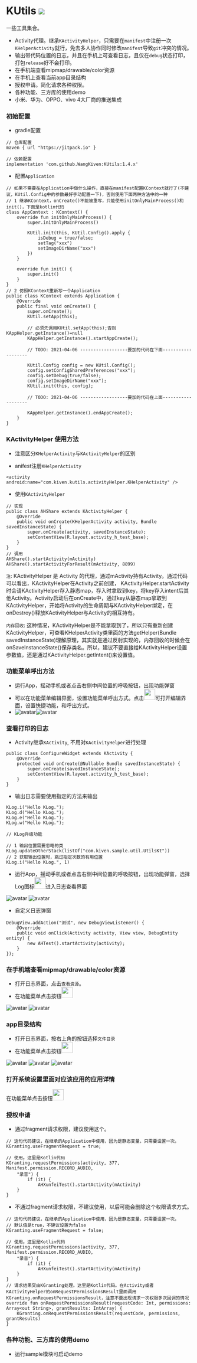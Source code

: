 # KUtils [![](https://jitpack.io/v/WangKiven/KUtils.svg)](https://jitpack.io/#WangKiven/KUtils)
一些工具集合。
- Activity代理。继承`KActivityHelper`，只需要在`manifest`中注册一次`KHelperActivity`就行，免去多人协作同时修改`manifest`导致`git`冲突的情况。
- 输出带代码位置的日志，并且在手机上可查看日志，且仅在`debug`状态打印，打包`release`好不会打印。
- 在手机端查看mipmap/drawable/color资源
- 在手机上查看当前app目录结构
- 授权申请。简化请求各种权限。
- 各种功能、三方库的使用demo
- 小米、华为、OPPO、vivo 4大厂商的推送集成

### 初始配置

- gradle配置

```
// 仓库配置
maven { url "https://jitpack.io" }

// 依赖配置
implementation 'com.github.WangKiven:KUtils:1.4.x'
```

- 配置`Application`

```
// 如果不需要在Application中做什么操作，直接在manifest配置KContext就行了(不建议，KUtil.Config中的参数最好手动配置一下)，否则使用下面两种方法中的一种
// 1 继承KContext，onCreate()不能被重写，只能使用initOnlyMainProcess()和init()，下面是kotlin代码
class AppContext : KContext() {
    override fun initOnlyMainProcess() {
        super.initOnlyMainProcess()
        
        KUtil.init(this, KUtil.Config().apply {
            isDebug = true/false;
            setTag("xxx")
            setImageDirName("xxx")
        })
    }

    override fun init() {
        super.init()
    }
}
// 2 仿照KContext重新写一个Application
public class KContext extends Application {
    @Override
    public final void onCreate() {
        super.onCreate();
        KUtil.setApp(this);

        // 必须先调用KUtil.setApp(this);否则 KAppHelper.getInstance()=null
        KAppHelper.getInstance().startAppCreate();

        // TODO: 2021-04-06 ------------------要加的代码在下面-------------------
        
        KUtil.Config config = new KUtil.Config();
        config.setConfigSharedPreferences("xxx");
        config.setDebug(true/false);
        config.setImageDirName("xxx");
        KUtil.init(this, config);
        
        // TODO: 2021-04-06 ------------------要加的代码在上面-------------------

        KAppHelper.getInstance().endAppCreate();
    }
}
```



### KActivityHelper 使用方法
- 注意区分`KHelperActivity`与`KActivityHelper`的区别

- anifest注册`KHelperActivity`
```
<activity android:name="com.kiven.kutils.activityHelper.KHelperActivity" />
```

- 使用`KActivityHelper`
```
// 实现
public class AHShare extends KActivityHelper {
    @Override
    public void onCreate(KHelperActivity activity, Bundle savedInstanceState) {
        super.onCreate(activity, savedInstanceState);
        setContentView(R.layout.activity_h_test_base);
    }
}
// 调用
AHShare().startActivity(mActivity)
AHShare().startActivityForResult(mActivity, 8899)
```
`注`: KActivityHelper 是 Activity 的代理，通过mActivity持有Activity。通过代码可以看出，KActivityHelper在Activity之前创建， KActivityHelper.startActivity时会请KActivityHelper存入静态map，存入时拿取到key，将key存入intent后其他Activity。Activity启动后在onCreate中，通过key从静态map拿取到KActivityHelper，开始将Activity的生命周期与KActivityHelper绑定，在onDestroy()释放KActivityHelper与Activity的相互持有。

`内存回收`: 这种情况，KActivityHelper是不能拿取到了，所以只有重新创建KActivityHelper，可查看KHelperActivity类里面的方法getHelper(Bundle savedInstanceState)理解原理，其实就是通过反射实现的，内存回收的时候会在onSaveInstanceState()保存类名。所以，建议不要直接给KActivityHelper设置参数值，还是通过KActivityHelper.getIntent()来设置值。

### 功能菜单呼出方法

- 运行App，摇动手机或者点击右侧中间位置的呼吸按钮，出现功能弹窗
- 可以在功能菜单编辑界面，设置功能菜单呼出方式。点击<img src="kutils/src/main/res/mipmap-xxhdpi/k_ic_more.png" width="30"/>可打开编辑界面，设置快捷功能，和呼出方式。
- ![avatar](images/1.jpg)![avatar](images/8.jpg)

### 查看打印的日志
- Activity继承`KActivity`, 不用对`KActivityHelper`进行处理
```
public class ConfigureWidget extends KActivity {
    @Override
    protected void onCreate(@Nullable Bundle savedInstanceState) {
        super.onCreate(savedInstanceState);
        setContentView(R.layout.activity_h_test_base);
    }
}
```
- 输出日志需要使用指定的方法来输出
```
KLog.i("Hello KLog.");
KLog.d("Hello KLog.");
KLog.e("Hello KLog.");
KLog.w("Hello KLog.");

// KLog升级功能

// 1 输出位置需要忽略的类
KLog.updateOtherStack(listOf("com.kiven.sample.util.UtilsKt"))
// 2 获取输出位置时，跳过指定次数的有用位置
KLog.i("Hello KLog.", 1)
```
- 运行App，摇动手机或者点击右侧中间位置的呼吸按钮，出现功能弹窗，选择Log图标<img src="kutils/src/main/res/mipmap-xxhdpi/k_ic_text_log.png" width="30"/>进入日志查看界面

![avatar](images/1.jpg)  ![avatar](images/2.jpg)
- 自定义日志弹窗
```
DebugView.addAction("测试", new DebugViewListener() {
    @Override
    public void onClick(Activity activity, View view, DebugEntity entity) {
        new AHTest().startActivity(activity);
    }
});
```
### 在手机端查看mipmap/drawable/color资源
- 打开日志界面，点击`查看资源`。
- 在功能菜单点击按钮<img src="kutils/src/main/res/mipmap-xxhdpi/k_ic_source.png" width="30"/>

![avatar](images/4.jpg)  ![avatar](images/7.jpg)
### app目录结构
- 打开日志界面，按右上角的按钮选择`文件目录`
- 在功能菜单点击按钮<img src="kutils/src/main/res/mipmap-xxhdpi/k_ic_dir.png" width="30"/>

![avatar](images/3.jpg)  ![avatar](images/5.jpg)  ![avatar](images/6.jpg)



### 打开系统设置里面对应该应用的应用详情

在功能菜单点击按钮<img src="kutils/src/main/res/mipmap-xxhdpi/k_ic_info.png" width="30"/>

### 授权申请

- 通过fragment请求权限，建议使用这个。
```
// 这句代码建议，在继承的Application中使用，因为是静态变量，只需要设置一次。
KGranting.useFragmentRequest = true;

// 使用。这里是Kotlin代码
KGranting.requestPermissions(activity, 377, Manifest.permission.RECORD_AUDIO,
    "录音") {
        if (it) {
            AHXunfeiTest().startActivity(mActivity)
    }
}
```
- 不通过fragment请求权限，不建议使用，以后可能会删除这个权限请求方式。
```
// 这句代码建议，在继承的Application中使用，因为是静态变量，只需要设置一次。
// 默认值是true，不建议设置为false
KGranting.useFragmentRequest = false;

// 使用。这里是Kotlin代码
KGranting.requestPermissions(activity, 377, Manifest.permission.RECORD_AUDIO,
    "录音") {
        if (it) {
            AHXunfeiTest().startActivity(mActivity)
    }
}
// 请求结果交由KGranting处理。这里是Kotlin代码。在Activity或者KActivityHelper的onRequestPermissionsResult里面调用KGranting.onRequestPermissionsResult，注意不要出现请求一次权限多次回调的情况
override fun onRequestPermissionsResult(requestCode: Int, permissions: Array<out String>, grantResults: IntArray) {
    KGranting.onRequestPermissionsResult(requestCode, permissions, grantResults)
}
```
### 各种功能、三方库的使用demo
- 运行sample模块可启动demo
